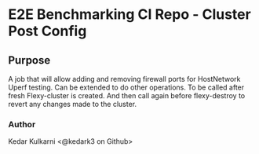 # E2E Benchmarking CI Repo - Cluster Post Config

## Purpose

A job that will allow adding and removing firewall ports for HostNetwork Uperf testing. Can be extended to do other operations. To be called after fresh Flexy-cluster is created. And then call again before flexy-destroy to revert any changes made to the cluster.


### Author
Kedar Kulkarni <@kedark3 on Github>